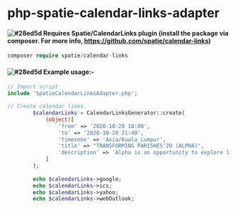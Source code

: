 # php-spatie-calendar-links-adapter

#### ![#28ed5d](https://via.placeholder.com/15/28ed5d/000000?text=+) Requires Spatie/CalendarLinks plugin (install the package via composer. For more info, https://github.com/spatie/calendar-links)
```php
composer require spatie/calendar-links
```
#### ![#28ed5d](https://via.placeholder.com/15/28ed5d/000000?text=+) Example usage:-
```php
// Import script
include 'SpatieCalendarLinksAdapter.php';

// Create calendar links
        $calendarLinks = CalendarLinksGenerator::create(
            (object)[
                'from' => '2020-10-28 18:00',
                'to' => '2020-10-28 21:40',
                'timezone' => 'Asia/Kuala_Lumpur',
                'title' => "TRANSFORMING PARISHES'20 (ALPHA)",
                'description' => 'Alpha is an opportunity to explore life’s big questions together in an open, informal environment. Each talk looks at a different question around the Christian faith and is designed to create conversation. <br>For more information, please visit our website <a href="https://www.alpha.org/">here</a>. <br>For live webinar session, please click <a href="'.route('alphaVirtualSummitWebinarPage', ['uid' => $uid]).'">here</a>',
            ]
        );
        
        echo $calendarLinks->google;
        echo $calendarLinks->ics;
        echo $calendarLinks->yahoo;
        echo $calendarLinks->webOutlook;
```
